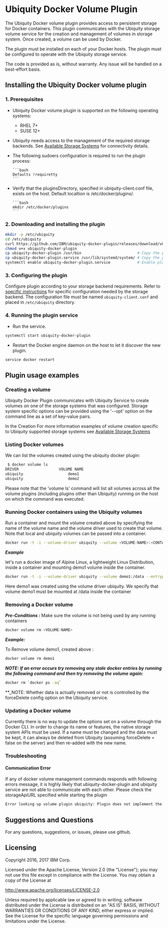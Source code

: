 # Ubiquity Docker Volume Plugin
The Ubiquity Docker volume plugin provides access to persistent storage for Docker containers.  This plugin communicates with the Ubiquity storage volume service for the creation and management of volumes in storage system.  Once created, a volume can be used by Docker. 

The plugin must be installed on each of your Docker hosts. The plugin must be configured to operate with the Ubiquity storage service.

The code is provided as is, without warranty. Any issue will be handled on a best-effort basis.


## Installing the Ubiquity Docker volume plugin

### 1. Prerequisites
  * Ubiquity Docker volume plugin is supported on the following operating systems:
    - RHEL 7+
    - SUSE 12+
  * Ubiquity needs access to the management of the required storage backends. See [Available Storage Systems](supportedStorage.md) for connectivity details.
  * The following sudoers configuration is required to run the plugin process:
  
        ```bash
        Defaults !requiretty
        ```
  * Verify that the pluginsDirectory, specified in ubiquity-client.conf file, exists on the host. Default localtion is /etc/docker/plugins/.
  
        ```bash
        mkdir /etc/docker/plugins
        ```

### 2. Downloading and installing the plugin

```bash
mkdir -p /etc/ubiquity
cd /etc/ubiquity
curl https://github.com/IBM/ubiquity-docker-plugin/releases/download/v0.3.0/ubiquity-docker-plugin-0.3.0.tar.gz | tar xf -
chmod u+x ubiquity-docker-plugin
cp ubiquity-docker-plugin /usr/bin                         # Copy the plugin binary file
cp ubiquity-docker-plugin.service /usr/lib/systemd/system/ # Copy the plugin systemd config to systemd directory
systemctl enable ubiquity-docker-plugin.service            # Enable plugin systemd service
```

### 3. Configuring the plugin
Configure plugin according to your storage backend requirements. Refer to 
[specific instructions](supportedStorage.md) for specific configuration needed by the storage backend. 
The configuration file must be named `ubiquity-client.conf` and placed in `/etc/ubiquity` directory.


### 4. Running the plugin service
  * Run the service.
```bash
systemctl start ubiquity-docker-plugin    
```
  * Restart the Docker engine daemon on the host to let it discover the new plugin. 
```bash
service docker restart
```

## Plugin usage examples
### Creating a volume
Ubiquity Docker Plugin communicates with Ubiquity Service to create volumes on one of the storage systems that was configured. Storage system specific options can be provided using the '--opt' option on the command line as a set of key-value pairs.

In the Creation For more information examples of volume creation specific to Ubiquity supported storage systems see [Available Storage Systems](supportedStorage.md)  

### Listing Docker volumes

We can list the volumes created using the ubiquity docker plugin:

```bash
 $ docker volume ls
DRIVER                  VOLUME NAME
ubiquity                    demo1
ubiquity                    demo2
```

Please note that the 'volume ls' command will list all volumes across all the volume plugins (including plugins other than Ubiquity) running on the host on which the command was executed.

### Running Docker containers using the Ubiquity volumes

Run a container and mount the volume created above by specifying the name of the volume name and the volume driver used to create that volume.  Note that local and ubiquity volumes can be passed into a container.

```bash
docker run -t -i --volume-driver ubiquity --volume <VOLUME-NAME>:<CONTAINER-MOUNTPOINT> --entrypoint /bin/sh alpine
```

**_Example_**

let's run a docker image of Alpine Linux, a lightweight Linux Distribution, inside a container and mounting demo1 volume inside the container.

```bash
docker run -t -i --volume-driver ubiquity --volume demo1:/data --entrypoint /bin/sh alpine
```
Here demo1 was created using the volume driver ubiquity. We specify that volume demo1 must be mounted at /data inside the container

### Removing a Docker volume
**_Pre-Conditions :_** Make sure the volume is not being used by any running containers

```bash
docker volume rm <VOLUME-NAME>
```

**_Example:_**

To Remove volume demo1, created above :
```bash
docker volume rm demo1
```

**_NOTE: If an error occurs try removing any stale docker entries by running the following command and then try removing the volume again:_**

```bash
docker rm `docker ps -aq`
```

**_NOTE: Whether data is actually removed or not is controlled by the forceDelete config option on the Ubiquity service.

### Updating a Docker volume
Currently there is no way to update the options set on a volume through the Docker CLI.  In order to change its name or features, the native storage system APIs must be used. If a name must be changed and the data must be kept, it can always be deleted from Ubiquity (assuming forceDelete = false on the server) and then re-added with the new name.

### Troubleshooting
#### Communication Error
If any of docker volume management commands responds with following errors message, it is highly likely that ubiquity-docker-plugin and ubiquity service are not able to communicate
with each other. Please check the storageApiURL specified while starting the plugin
```bash
Error looking up volume plugin ubiquity: Plugin does not implement the requested driver
```

## Suggestions and Questions

For any questions, suggestions, or issues, please use github.

## Licensing

Copyright 2016, 2017 IBM Corp.

Licensed under the Apache License, Version 2.0 (the "License");
you may not use this file except in compliance with the License.
You may obtain a copy of the License at

http://www.apache.org/licenses/LICENSE-2.0

Unless required by applicable law or agreed to in writing, software
distributed under the License is distributed on an "AS IS" BASIS,
WITHOUT WARRANTIES OR CONDITIONS OF ANY KIND, either express or implied.
See the License for the specific language governing permissions and
limitations under the License.
